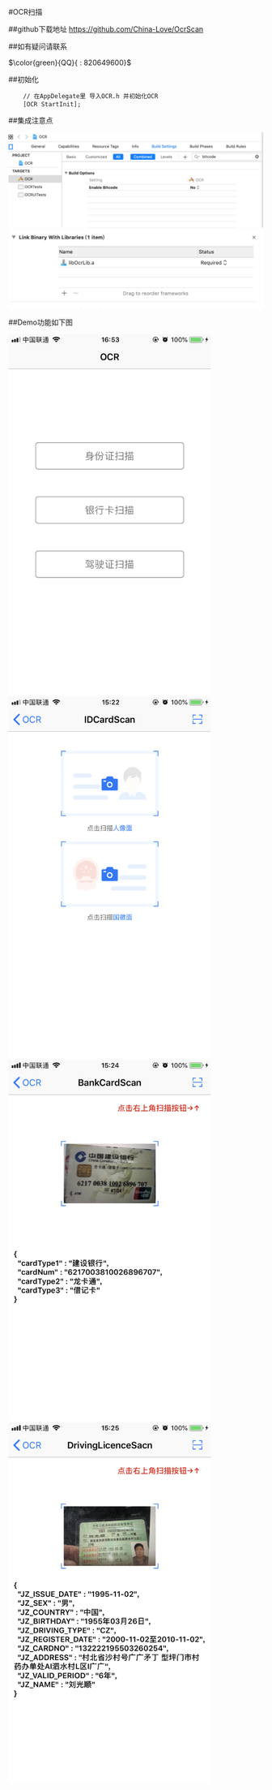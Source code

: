 #OCR扫描

##github下载地址
<https://github.com/China-Love/OcrScan>

##如有疑问请联系

$\color{green}{QQ}{ : 820649600}$

##初始化
```
    // 在AppDelegate里 导入OCR.h 并初始化OCR
    [OCR StartInit];
```
##集成注意点

<img src="https://github.com/China-Love/OcrScan/blob/master/OCRImage/1.png" >
<img src="https://github.com/China-Love/OcrScan/blob/master/OCRImage/3.png" >

##Demo功能如下图

<img src="https://github.com/China-Love/OcrScan/blob/master/OCRImage/2.png"  width="400" >

<img src="https://github.com/China-Love/OcrScan/blob/master/OCRImage/IMG_5469.PNG"  width="400" >

<img src="https://github.com/China-Love/OcrScan/blob/master/OCRImage/IMG_5470.PNG"  width="400" >

<img src="https://github.com/China-Love/OcrScan/blob/master/OCRImage/IMG_5471.PNG"  width="400" >








